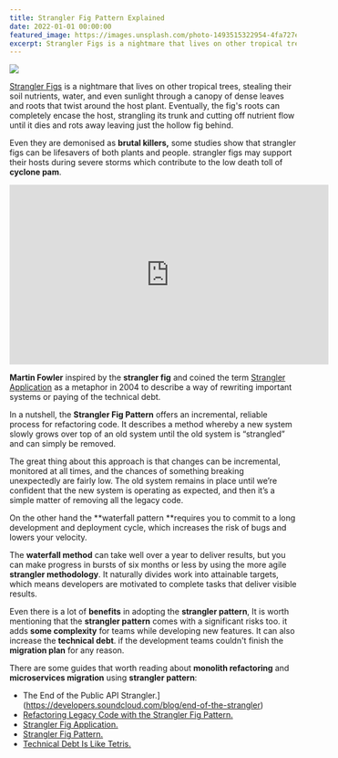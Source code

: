 ```yaml
---
title: Strangler Fig Pattern Explained
date: 2022-01-01 00:00:00
featured_image: https://images.unsplash.com/photo-1493515322954-4fa727e97985
excerpt: Strangler Figs is a nightmare that lives on other tropical trees, stealing their soil nutrients, water, and even sunlight through a canopy of dense leaves and roots that twist around the host plant. Eventually, the fig's roots can completely encase the host, strangling its trunk and cutting off nutrient flow until it dies and rots away leaving just the hollow fig behind.
---
```


![](https://images.unsplash.com/photo-1493515322954-4fa727e97985)

[Strangler Figs](https://en.wikipedia.org/wiki/Strangler_fig) is a nightmare that lives on other tropical trees, stealing their soil nutrients, water, and even sunlight through a canopy of dense leaves and roots that twist around the host plant. Eventually, the fig's roots can completely encase the host, strangling its trunk and cutting off nutrient flow until it dies and rots away leaving just the hollow fig behind.

Even they are demonised as **brutal killers,** some studies show that strangler figs can be lifesavers of both plants and people. strangler figs may support their hosts during severe storms which contribute to the low death toll of **cyclone pam**.

<iframe width="560" height="315" src="https://www.youtube.com/embed/kVpVbS9CJIk?controls=0" title="YouTube video player" frameborder="0" allow="accelerometer; autoplay; clipboard-write; encrypted-media; gyroscope; picture-in-picture" allowfullscreen=""></iframe>

**Martin Fowler** inspired by the **strangler fig** and coined the term [Strangler Application](https://martinfowler.com/bliki/StranglerFigApplication.html) as a metaphor in 2004 to describe a way of rewriting important systems or paying of the technical debt.

In a nutshell, the **Strangler Fig Pattern** offers an incremental, reliable process for refactoring code. It describes a method whereby a new system slowly grows over top of an old system until the old system is “strangled” and can simply be removed.

The great thing about this approach is that changes can be incremental, monitored at all times, and the chances of something breaking unexpectedly are fairly low. The old system remains in place until we’re confident that the new system is operating as expected, and then it’s a simple matter of removing all the legacy code.

On the other hand the **waterfall pattern **requires you to commit to a long development and deployment cycle, which increases the risk of bugs and lowers your velocity.

The **waterfall method** can take well over a year to deliver results, but you can make progress in bursts of six months or less by using the more agile **strangler methodology**. It naturally divides work into attainable targets, which means developers are motivated to complete tasks that deliver visible results.

Even there is a lot of **benefits** in adopting the **strangler pattern**, It is worth mentioning that the **strangler pattern** comes with a significant risks too. it adds **some complexity** for teams while developing new features. It can also increase the **technical debt**. if the development teams couldn't finish the **migration plan** for any reason.

There are some guides that worth reading about **monolith refactoring** and **microservices migration** using **strangler pattern**:

- The End of the Public API Strangler.](https://developers.soundcloud.com/blog/end-of-the-strangler)
- [Refactoring Legacy Code with the Strangler Fig Pattern.](https://shopify.engineering/refactoring-legacy-code-strangler-fig-pattern)
- [Strangler Fig Application.](https://martinfowler.com/bliki/StranglerFigApplication.html)
- [Strangler Fig Pattern.](https://learn.microsoft.com/en-us/azure/architecture/patterns/strangler-fig)
- [Technical Debt Is Like Tetris.](https://medium.com/s/story/technical-debt-is-like-tetris-168f64d8b700)
